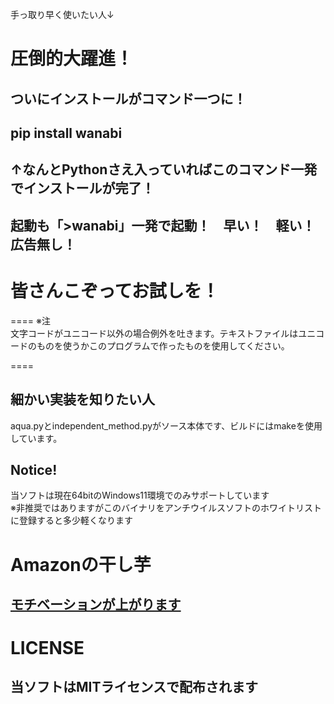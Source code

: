 手っ取り早く使いたい人↓
# 圧倒的大躍進！  
## ついにインストールがコマンド一つに！  
## pip install wanabi
## ↑なんとPythonさえ入っていればこのコマンド一発でインストールが完了！
## 起動も「>wanabi」一発で起動！　早い！　軽い！　広告無し！
# 皆さんこぞってお試しを！
====
※注  
文字コードがユニコード以外の場合例外を吐きます。テキストファイルはユニコードのものを使うかこのプログラムで作ったものを使用してください。  
  
====

  
細かい実装を知りたい人  
----
aqua.pyとindependent_method.pyがソース本体です、ビルドにはmakeを使用しています。  
  
Notice!  
----
当ソフトは現在64bitのWindows11環境でのみサポートしています  
※非推奨ではありますがこのバイナリをアンチウイルスソフトのホワイトリストに登録すると多少軽くなります  

# Amazonの干し芋  
[モチベーションが上がります](https://www.amazon.jp/hz/wishlist/ls/1J2JK61UUSMOP?ref_=wl_share)
-------------
LICENSE
====
当ソフトはMITライセンスで配布されます
----  

